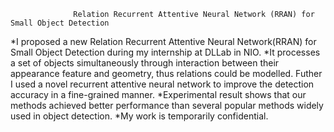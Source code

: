                   Relation Recurrent Attentive Neural Network (RRAN) for Small Object Detection 
*I proposed a new Relation Recurrent Attentive Neural Network(RRAN) for Small Object Detection during my internship at DLLab in NIO.
*It processes a set of objects simultaneously through interaction between their appearance feature and geometry, thus relations could be modelled. Futher I used a novel recurrent attentive neural network to improve the detection accuracy in a fine-grained manner.
*Experimental result shows that our methods achieved better performance than several popular methods widely used in object detection.
*My work is temporarily confidential.

